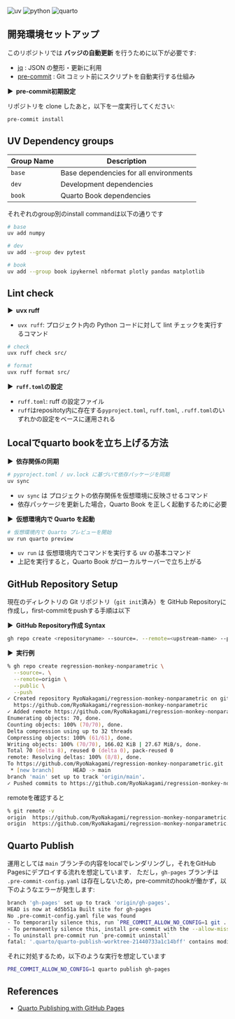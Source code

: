 ![uv](https://img.shields.io/badge/uv-0.8.13-blue)
![python](https://img.shields.io/badge/python-3.13.7-blue)
![quarto](https://img.shields.io/badge/quarto-1.7.32-blue)

## 開発環境セットアップ

このリポジトリでは **バッジの自動更新** を行うために以下が必要です:

- [jq](https://stedolan.github.io/jq/) : JSON の整形・更新に利用
- [pre-commit](https://pre-commit.com/) : Git コミット前にスクリプトを自動実行する仕組み

**&#9654;&nbsp; pre-commit初期設定**

リポジトリを clone したあと，以下を一度実行してください:

```bash
pre-commit install
```

## UV Dependency groups

| Group Name | Description |
|------------|-------------|
| `base`     | Base dependencies for all environments |
| `dev`      | Development dependencies |
| `book`     | Quarto Book dependencies |

それぞれのgroup別のinstall commandは以下の通りです

```bash
# base
uv add numpy

# dev
uv add --group dev pytest

# book
uv add --group book ipykernel nbformat plotly pandas matplotlib
```

## Lint check

**&#9654;&nbsp; uvx ruff**

- `uvx ruff`: プロジェクト内の Python コードに対して lint チェックを実行するコマンド

```bash
# check
uvx ruff check src/

# format
uvx ruff format src/
```

**&#9654;&nbsp; `ruff.toml`の設定**

- `ruff.toml`: ruff の設定ファイル
- `ruff`はrepositoty内に存在する`pyproject.toml`, `ruff.toml`, `.ruff.toml`のいずれかの設定をベースに運用される

## Localでquarto bookを立ち上げる方法

**&#9654;&nbsp; 依存関係の同期**

```bash
# pyproject.toml / uv.lock に基づいて依存パッケージを同期
uv sync
```

- `uv sync` は プロジェクトの依存関係を仮想環境に反映させるコマンド
- 依存パッケージを更新した場合，Quarto Book を正しく起動するために必要

**&#9654;&nbsp; 仮想環境内で Quarto を起動**

```bash
# 仮想環境内で Quarto プレビューを開始
uv run quarto preview
```

- `uv run` は 仮想環境内でコマンドを実行する uv の基本コマンド
- 上記を実行すると，Quarto Book がローカルサーバーで立ち上がる

## GitHub Repository Setup

現在のディレクトリの Git リポジトリ（`git init`済み）を GitHub Repositoryに作成し，first-commitをpushする手順は以下

**&#9654;&nbsp; GitHub Repository作成 Syntax**

```bash
gh repo create <repositoryname> --source=. --remote=<upstream-name> --public --push
```

**&#9654;&nbsp; 実行例**

```zsh
% gh repo create regression-monkey-nonparametric \
  --source=. \
  --remote=origin \
  --public \
  --push
✓ Created repository RyoNakagami/regression-monkey-nonparametric on github.com
  https://github.com/RyoNakagami/regression-monkey-nonparametric
✓ Added remote https://github.com/RyoNakagami/regression-monkey-nonparametric.git
Enumerating objects: 70, done.
Counting objects: 100% (70/70), done.
Delta compression using up to 32 threads
Compressing objects: 100% (61/61), done.
Writing objects: 100% (70/70), 166.02 KiB | 27.67 MiB/s, done.
Total 70 (delta 8), reused 0 (delta 0), pack-reused 0
remote: Resolving deltas: 100% (8/8), done.
To https://github.com/RyoNakagami/regression-monkey-nonparametric.git
 * [new branch]      HEAD -> main
branch 'main' set up to track 'origin/main'.
✓ Pushed commits to https://github.com/RyoNakagami/regression-monkey-nonparametric.git
```

remoteを確認すると

```zsh
% git remote -v
origin  https://github.com/RyoNakagami/regression-monkey-nonparametric.git (fetch)
origin  https://github.com/RyoNakagami/regression-monkey-nonparametric.git (push)
```

## Quarto Publish

運用としては `main` ブランチの内容をlocalでレンダリングし，それをGitHub Pagesにデプロイする流れを想定しています．
ただし，`gh-pages` ブランチは `.pre-commit-config.yaml` は存在しないため，pre-commitのhookが働かず，以下のようなエラーが発生します:

```bash
branch 'gh-pages' set up to track 'origin/gh-pages'.
HEAD is now at 4d5b51a Built site for gh-pages
No .pre-commit-config.yaml file was found
- To temporarily silence this, run `PRE_COMMIT_ALLOW_NO_CONFIG=1 git ...`
- To permanently silence this, install pre-commit with the --allow-missing-config option
- To uninstall pre-commit run `pre-commit uninstall`
fatal: '.quarto/quarto-publish-worktree-21440733a1c14bff' contains modified or untracked files, use --force to delete it
```

それに対処するため，以下のような実行を想定しています


```bash
PRE_COMMIT_ALLOW_NO_CONFIG=1 quarto publish gh-pages
```

## References

- [Quarto Publishing with GitHub Pages](https://quarto.org/docs/publishing/github-pages.html)

